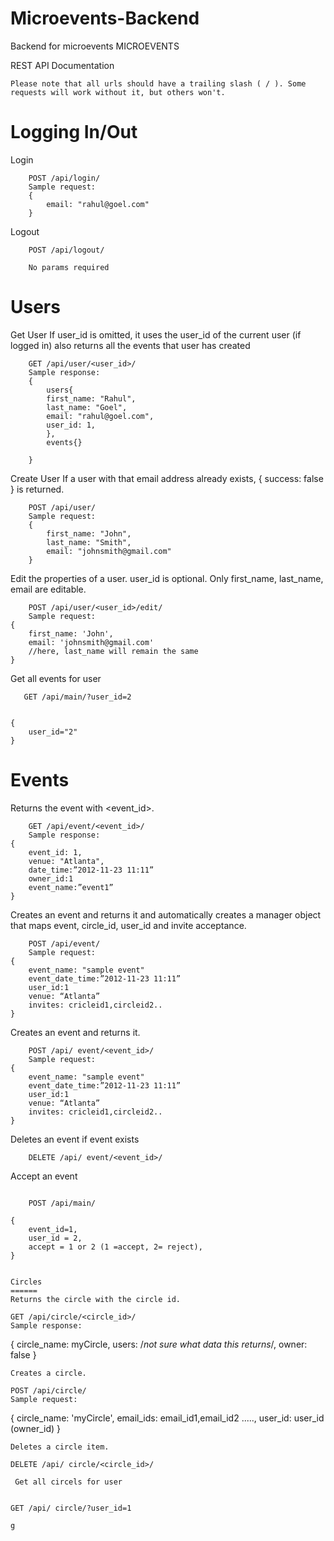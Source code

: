 Microevents-Backend
===================

Backend for microevents
MICROEVENTS 

REST API Documentation 

    Please note that all urls should have a trailing slash ( / ). Some requests will work without it, but others won't. 

Logging In/Out 
======

Login    
```
    POST /api/login/ 
    Sample request: 
    { 
        email: "rahul@goel.com" 
    } 
```
Logout
```
    POST /api/logout/  
    
    No params required 
```

Users 
======

Get User
If user_id is omitted, it uses the user_id of the current user (if logged in)  also returns all the events that user has created
```
    GET /api/user/<user_id>/ 
    Sample response: 
    { 
        users{
        first_name: "Rahul", 
        last_name: "Goel", 
        email: "rahul@goel.com", 
        user_id: 1,
        },
        events{}
        
    } 
```
Create User
If a user with that email address already exists, { success: false } is returned. 
```
    POST /api/user/ 
    Sample request: 
    { 
        first_name: "John", 
        last_name: "Smith", 
        email: "johnsmith@gmail.com" 
    } 
```
Edit the properties of a user. user_id is optional. Only first_name, last_name, email are editable. 
```    
    POST /api/user/<user_id>/edit/ 
    Sample request: 
{ 
    first_name: 'John', 
    email: 'johnsmith@gmail.com' 
    //here, last_name will remain the same 
} 

```
Get all events for user
```
   GET /api/main/?user_id=2


{
    user_id="2"
}
```

Events 
======
Returns the event with <event_id>. 
```
    GET /api/event/<event_id>/  
    Sample response: 
{ 
    event_id: 1, 
    venue: "Atlanta", 
    date_time:”2012-11-23 11:11” 
    owner_id:1 
    event_name:”event1” 
} 

```
Creates an event and returns it and automatically creates a manager object that maps event, circle_id, user_id and invite acceptance. 
```
    POST /api/event/  
    Sample request:
{ 
    event_name: "sample event" 
    event_date_time:”2012-11-23 11:11” 
    user_id:1 
    venue: “Atlanta” 
    invites: cricleid1,circleid2.. 
} 
```
Creates an event and returns it. 
```
    POST /api/ event/<event_id>/ 
    Sample request: 
{ 
    event_name: "sample event" 
    event_date_time:”2012-11-23 11:11” 
    user_id:1 
    venue: “Atlanta” 
    invites: cricleid1,circleid2.. 
} 
```
Deletes an event if event exists 
```
    DELETE /api/ event/<event_id>/ 
```
Accept an event
```
```
```
    POST /api/main/

{
    event_id=1,
    user_id = 2,
    accept = 1 or 2 (1 =accept, 2= reject),
}


Circles
======
Returns the circle with the circle id. 
```
    GET /api/circle/<circle_id>/ 
    Sample response: 
{ 
    circle_name: myCircle, 
    users: /*not sure what data this returns*/, 
    owner: false 
} 
```
Creates a circle. 
```
    POST /api/circle/ 
    Sample request: 
{ 
    circle_name: 'myCircle', 
    email_ids: email_id1,email_id2 ....., 
    user_id: user_id (owner_id) 
} 
```
Deletes a circle item. 
```
    DELETE /api/ circle/<circle_id>/ 
```
 Get all circels for user
 
```
    GET /api/ circle/?user_id=1 
```
g
